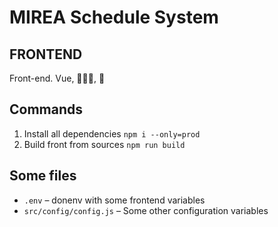 # MIREA Schedule System

## FRONTEND


Front-end. Vue, 🚴🏻‍♀️, 🦽


## Commands

1. Install all dependencies `npm i --only=prod`
2. Build front from sources `npm run build`


## Some files
* `.env` – donenv with some frontend variables
* `src/config/config.js` – Some other configuration variables
